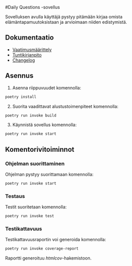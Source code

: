 #Daily Questions -sovellus

Sovelluksen avulla käyttäjä pystyy pitämään kirjaa omista elämäntapamuutoksistaan ja arvioimaan niiden edistymistä.

## Dokumentaatio
- [Vaatimusmäärittely](https://github.com/codePercidae/ot-harjoitustyo/blob/main/dokumentaatio/vaatimusmaarittely.md)
- [Tuntikirjanpito](https://github.com/codePercidae/ot-harjoitustyo/blob/main/dokumentaatio/tuntikirjanpito.md)
- [Changelog](https://github.com/codePercidae/ot-harjoitustyo/blob/main/changelog.md)

## Asennus

1. Asenna riippuvuudet komennolla:

```bash
poetry install
```

2. Suorita vaadittavat alustustoimenpiteet komennolla:

```bash
poetry run invoke build
```

3. Käynnistä sovellus komennolla:

```bash
poetry run invoke start
```

## Komentorivitoiminnot

### Ohjelman suorittaminen

Ohjelman pystyy suorittamaan komennolla:

```bash
poetry run invoke start
```

### Testaus

Testit suoritetaan komennolla:

```bash
poetry run invoke test
```

### Testikattavuus

Testikattavuusraportin voi generoida komennolla:

```bash
poetry run invoke coverage-report
```

Raportti generoituu _htmlcov_-hakemistoon.

